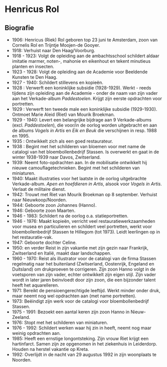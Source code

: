 # Henricus Rol

## Biografie

- 1906: Henricus (Riek) Rol geboren top 23 juni te Amsterdam, zoon van Cornelis Rol en Trijntje Moojen-de Gooyer.
- 1918: Verhuist naar Den Haag/Voorburg.
- 1918 - 1923:  Volgt de opleiding aan de ambachtsschool schildert aldaar imitatie marmer, noten-, mahonie en eikenhout en tekent minutieus planten en insecten.
- 1923 - 1928: Volgt de opleiding aan de Academie voor Beeldende Kunsten te Den Haag.
- 1927 - 1940: Schildert stillevens en kopieën.
- 1928 : Verwerft een koninklijke subsidie (1928-1929). Werkt - reeds tijdens zijn opleiding aan de Academie - onder de naam van zijn vader aan het Verkade-album *Paddestoelen*. Krijgt zijn eerste opdrachten voor portretten.
- 1929 : Verwerft ten tweede male een koninklijke subsidie (1929-1930). Ontmoet Marie Aleid (Riet) van Mourik Broekman.
- 1929 - 1940: Levert een belangrijke bijdrage aan 9 Verkade-albums (excl. *Paddestoelen*), die voor/in de oorlog worden uitgebracht en aan de albums *Vogels in Artis* en *Eik en Beuk* die verschijnen in resp. 1988 en 1995.
- 1935 : Ontwikkelt zich als een goed restaurateur.
- 1938 : Begint met het schilderen van bloemen voor met name de catalogi van het   bloembollenbedrijf Stassen. Is overwerkt en gaat in de winter 1938-1939 naar Davos, Zwitserland.
- 1939: Neemt foto-opdrachten aan. In de mobilisatie ontwikkelt hij nieuwe camouflagetechnieken. Begint met het schilderen van miniaturen.
- 1940: Maakt illustraties voor het laatste in de oorlog uitgebrachte Verkade-album. *Apen en hoefdieren in Artis*, alsook voor *Vogels in Artis*. Verlaat de militaire dienst.
- 1942:  Trouwt met Riet van Mourik Broekman op 8 september. Verhuist naar Nieuwkoop/Noorden.
- 1944: Geboorte zoon Johannes (Hanno).
- 1946: Geboorte zoon Maarten.
- 1946 - 1983: Schildert na de oorlog o.a. statieportretten.
- 1946 - 1976: Maakt kopieën, verricht veel restauratiewerkzaamheden voor musea en particulieren en schildert veel portretten, werkt voor bloembollenbedrijf Stassen te Hillegom (tot 1973). Leidt leerlingen op in het restauratie-vak.
- 1947: Geboorte dochter Celine.
- 1950:  en verder Reist in zijn vakantie met zijn gezin naar Frankrijk, Zwitserland en Italië, maakt daar landschappen.
- 1960 - 1970: Reist als illustrator voor de catalogi van de firma Stassen regelmatig naar het buitenland (Zwitserland, Oostenrijk, Engeland en Duitsland) om drukproeven te corrigeren. Zijn zoon Hanno volgt in de voetsporen van zijn vader, echter ontwikkelt zijn eigen stijl. Zijn vader wordt in later jaren beinvloedt door zijn zoon, die een bijzonder talent heeft het aquarelleren.
- 1971: Bereikt de pensioengerechtigde leeftijd. Werkt minder onder druk, maar neemt nog wel opdrachten aan (met name portretten).
- 1973: Beëindigt zijn werk voor de catalogi voor bloembollenbedrijf Stassen.
- 1975 - 1991: Bezoekt een aantal keren zijn zoon Hanno in Nieuw-Zeeland.
- 1976: Stopt met het schilderen van miniaturen.
- 1976 - 1992: Schildert werken waar hij zin in heeft, neemt nog maar weinig opdrachten aan.
- 1985: Heeft een ernstige longontsteking. Zijn vrouw Riet krijgt een hartinfarct. Samen zijn ze opgenomen in het ziekenhuis in Leiderdorp. Houden na herstel  vakantie op Kreta.
- 1992: Overlijdt in de nacht van 29 augustus 1992 in zijn woonplaats te Noorden.
